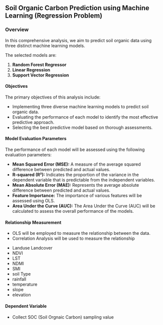 ## Soil Organic Carbon Prediction using Machine Learning (Regression Problem)
### Overview
In this comprehensive analysis, we aim to predict soil organic data using three distinct machine learning models. 

The selected models are:
1. **Random Forest Regressor**
2. **Linear Regression**
3. **Support Vector Regression**

#### Objectives

The primary objectives of this analysis include:

- Implementing three diverse machine learning models to predict soil organic data.
- Evaluating the performance of each model to identify the most effective predictive approach.
- Selecting the best predictive model based on thorough assessments.

#### Model Evaluation Parameters
The performance of each model will be assessed using the following evaluation parameters:
- **Mean Squared Error (MSE):** A measure of the average squared difference between predicted and actual values.
- **R-squared (R²):** Indicates the proportion of the variance in the dependent variable that is predictable from the independent variables.
- **Mean Absolute Error (MAE):** Represents the average absolute difference between predicted and actual values.
- **Feature Importance:** The importance of various features will be assessed using OLS.
- **Area Under the Curve (AUC):**  The Area Under the Curve (AUC) will be calculated to assess the overall performance of the models.

#### Relationship Measurement
- OLS will be employed to measure the relationship between the data.
- Correlation Analysis will be used to measure the relationship

* Landuse Landcover
* NDVI
* LST
* NDMI
* SMI
* soil Type
* rainfall
* temperature
* slope
* elevation

#### Dependent Variable
* Collect SOC (Soil Orgnaic Carbon) sampling value